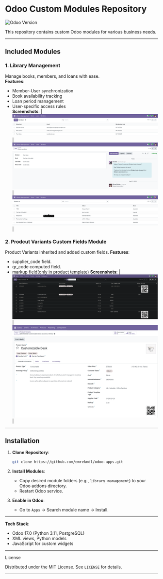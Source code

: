 # Odoo Custom Modules Repository

![Odoo Version](https://img.shields.io/badge/Odoo-17.0-%23FF0000?style=flat-square)

This repository contains custom Odoo modules for various business needs.

---

## Included Modules

### 1. **Library Management**

Manage books, members, and loans with ease.  
 **Features**:

- Member-User synchronization
- Book availability tracking
- Loan period management
- User-specific access rules  
  **Screenshots**:
  | ![Library Members](library_management/screenshots/lib2.png) | ![Loans](library_management/screenshots/lib3.png) | ![Books](library_management/screenshots/lib1.png) |

### 2. **Prodcut Variants Custom Fields Module**

Product Variants inherited and added custom fields.
**Features**:

- supplier_code field.
- qr_code computed field.
- markup field(only in product template)
  **Screenshots**:
  | ![List](product_custom_attrs/screenshots/img1.png) | ![Create](product_custom_attrs/screenshots/img2.png) |

---

## Installation

1. **Clone Repository**:

   ```bash
   git clone https://github.com/emrekndl/odoo-apps.git
   ```

2. **Install Modules**:

   - Copy desired module folders (e.g., `library_management`) to your Odoo addons directory.
   - Restart Odoo service.

3. **Enable in Odoo**:
   - Go to `Apps` → Search module name → Install.

---

**Tech Stack**:

- Odoo 17.0 (Python 3.11, PostgreSQL)
- XML views, Python models
- JavaScript for custom widgets

---

License

Distributed under the MIT License. See `LICENSE` for details.

---
